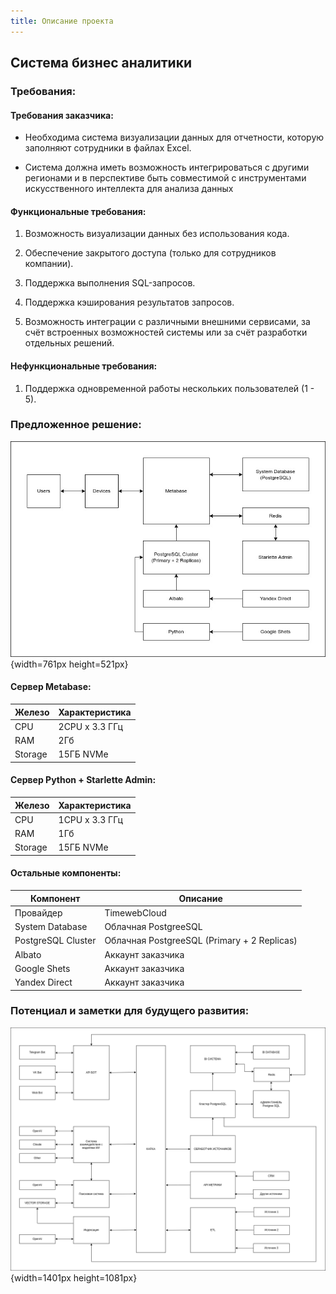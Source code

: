 ```yaml
---
title: Описание проекта
---
```


## Система бизнес аналитики

### **Требования:**

#### **Требования заказчика:**

-  Необходима система визуализации данных для отчетности, которую заполняют сотрудники в файлах Excel.

-  Система должна иметь возможность интегрироваться с другими регионами и в перспективе быть совместимой с инструментами искусственного интеллекта для анализа данных

#### **Функциональные требования:**

1. Возможность визуализации данных без использования кода.

2. Обеспечение закрытого доступа (только для сотрудников компании).

3. Поддержка выполнения SQL-запросов.

4. Поддержка кэширования результатов запросов.

5. Возможность интеграции с различными внешними сервисами, за счёт встроенных возможностей системы или за счёт разработки отдельных решений.

#### **Нефункциональные требования:**

1. Поддержка одновременной работы нескольких пользователей (1 - 5).

### Предложенное решение:

![](./about.jpeg){width=761px height=521px}

#### **Сервер Metabase:**

| Железо  | Характеристика |
|---------|----------------|
| CPU     | 2CPU x 3.3 ГГц |
| RAM     | 2Гб            |
| Storage | 15ГБ NVMe      |

#### **Сервер Python + Starlette Admin:**

| Железо  | Характеристика |
|---------|----------------|
| CPU     | 1CPU x 3.3 ГГц |
| RAM     | 1Гб            |
| Storage | 15ГБ NVMe      |

#### **Остальные компоненты:**

| Компонент          | Описание                                    |
|--------------------|---------------------------------------------|
| Провайдер          | TimewebCloud                                |
| System Database    | Облачная PostgreeSQL                        |
| PostgreSQL Cluster | Облачная PostgreeSQL (Primary + 2 Replicas) |
| Albato             | Аккаунт заказчика                           |
| Google Shets       | Аккаунт заказчика                           |
| Yandex Direct      | Аккаунт заказчика                           |

### **Потенциал и заметки для будущего развития:**

![](./about.png){width=1401px height=1081px}